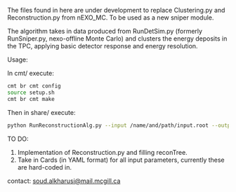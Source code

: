 The files found in here are under development to replace Clustering.py and Reconstruction.py from nEXO_MC. To be used as a new sniper module. 

The algorithm takes in data produced from RunDetSim.py (formerly RunSniper.py, nexo-offline Monte Carlo) and clusters the energy deposits in the TPC, applying basic detector response and energy resolution. 

Usage: 

In cmt/ execute:

```bash
cmt br cmt config
source setup.sh
cmt br cmt make
```

Then in share/ execute:
```bash
python RunReconstructionAlg.py --input /name/and/path/input.root --output /path/and/name/output.root
```




TO DO:

1. Implementation of Reconstruction.py and filling reconTree. 
2. Take in Cards (in YAML format) for all input parameters, currently these are hard-coded in. 

contact: soud.alkharusi@mail.mcgill.ca

